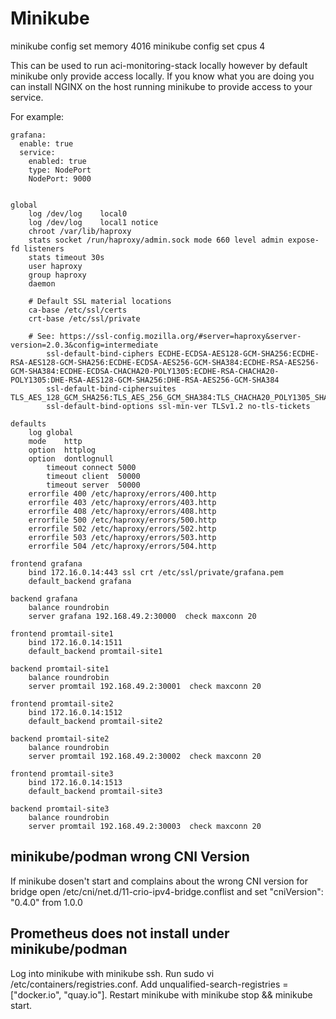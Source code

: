 # Minikube

minikube config set memory 4016
minikube config set cpus 4

This can be used to run aci-monitoring-stack locally  however by default minikube only provide access locally. If you know what you are doing you can install NGINX on the host running minikube to provide access to your service. 

For example:

```shell
grafana:
  enable: true
  service:
    enabled: true
    type: NodePort
    NodePort: 9000


global
	log /dev/log	local0
	log /dev/log	local1 notice
	chroot /var/lib/haproxy
	stats socket /run/haproxy/admin.sock mode 660 level admin expose-fd listeners
	stats timeout 30s
	user haproxy
	group haproxy
	daemon

	# Default SSL material locations
	ca-base /etc/ssl/certs
	crt-base /etc/ssl/private

	# See: https://ssl-config.mozilla.org/#server=haproxy&server-version=2.0.3&config=intermediate
        ssl-default-bind-ciphers ECDHE-ECDSA-AES128-GCM-SHA256:ECDHE-RSA-AES128-GCM-SHA256:ECDHE-ECDSA-AES256-GCM-SHA384:ECDHE-RSA-AES256-GCM-SHA384:ECDHE-ECDSA-CHACHA20-POLY1305:ECDHE-RSA-CHACHA20-POLY1305:DHE-RSA-AES128-GCM-SHA256:DHE-RSA-AES256-GCM-SHA384
        ssl-default-bind-ciphersuites TLS_AES_128_GCM_SHA256:TLS_AES_256_GCM_SHA384:TLS_CHACHA20_POLY1305_SHA256
        ssl-default-bind-options ssl-min-ver TLSv1.2 no-tls-tickets

defaults
	log	global
	mode	http
	option	httplog
	option	dontlognull
        timeout connect 5000
        timeout client  50000
        timeout server  50000
	errorfile 400 /etc/haproxy/errors/400.http
	errorfile 403 /etc/haproxy/errors/403.http
	errorfile 408 /etc/haproxy/errors/408.http
	errorfile 500 /etc/haproxy/errors/500.http
	errorfile 502 /etc/haproxy/errors/502.http
	errorfile 503 /etc/haproxy/errors/503.http
	errorfile 504 /etc/haproxy/errors/504.http

frontend grafana
    bind 172.16.0.14:443 ssl crt /etc/ssl/private/grafana.pem
    default_backend grafana

backend grafana
    balance roundrobin
    server grafana 192.168.49.2:30000  check maxconn 20

frontend promtail-site1
    bind 172.16.0.14:1511
    default_backend promtail-site1

backend promtail-site1
    balance roundrobin
    server promtail 192.168.49.2:30001  check maxconn 20

frontend promtail-site2
    bind 172.16.0.14:1512
    default_backend promtail-site2

backend promtail-site2
    balance roundrobin
    server promtail 192.168.49.2:30002  check maxconn 20

frontend promtail-site3
    bind 172.16.0.14:1513
    default_backend promtail-site3

backend promtail-site3
    balance roundrobin
    server promtail 192.168.49.2:30003  check maxconn 20
```

## minikube/podman wrong CNI Version

If minikube dosen't start and complains about the wrong CNI version for bridge open /etc/cni/net.d/11-crio-ipv4-bridge.conflist and set "cniVersion": "0.4.0" from 1.0.0

## Prometheus does not install under minikube/podman 

Log into minikube with minikube ssh.
Run sudo vi /etc/containers/registries.conf.
Add unqualified-search-registries = ["docker.io", "quay.io"].
Restart minikube with minikube stop && minikube start.

